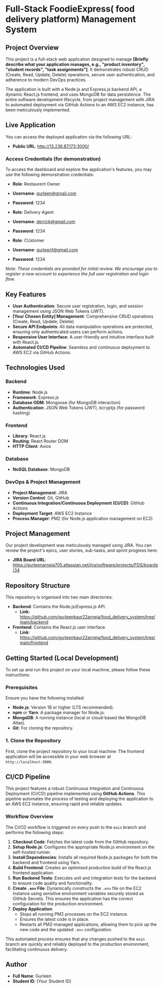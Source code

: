 # Full-Stack FoodieExpress( food delivery platform) Management System

## Project Overview

This project is a full-stack web application designed to manage **[Briefly describe what your application manages, e.g., "product inventory", "student records", "task assignments"]**. It demonstrates robust CRUD (Create, Read, Update, Delete) operations, secure user authentication, and adherence to modern DevOps practices.

The application is built with a Node.js and Express.js backend API, a dynamic React.js frontend, and uses MongoDB for data persistence. The entire software development lifecycle, from project management with JIRA to automated deployment via GitHub Actions to an AWS EC2 instance, has been meticulously implemented.

## Live Application

You can access the deployed application via the following URL:

*   **Public URL**: http://13.236.87.173:3000/

### Access Credentials (for demonstration)

To access the dashboard and explore the application's features, you may use the following demonstration credentials:

*   **Role**: Restaurent Owner
*   **Username**: gurleen@gmail.com
*   **Password**: 1234

*   **Role**: Delivery Agent
*   **Username**: derrick@gmail.com
*   **Password**: 1234

*   **Role**: CUstomer
*   **Username**: gurleen1@gmail.com
*   **Password**: 1234

*Note: These credentials are provided for initial review. We encourage you to register a new account to experience the full user registration and login flow.*

## Key Features

*   **User Authentication**: Secure user registration, login, and session management using JSON Web Tokens (JWT).
*   **[Your Chosen Entity] Management**: Comprehensive CRUD operations (Create, Read, Update, Delete)
*   **Secure API Endpoints**: All data manipulation operations are protected, ensuring only authenticated users can perform actions.
*   **Responsive User Interface**: A user-friendly and intuitive interface built with React.js.
*   **Automated CI/CD Pipeline**: Seamless and continuous deployment to AWS EC2 via GitHub Actions.

## Technologies Used

### Backend
*   **Runtime**: Node.js
*   **Framework**: Express.js
*   **Database ODM**: Mongoose (for MongoDB interaction)
*   **Authentication**: JSON Web Tokens (JWT), bcryptjs (for password hashing)

### Frontend
*   **Library**: React.js
*   **Routing**: React Router DOM
*   **HTTP Client**: Axios

### Database
*   **NoSQL Database**: MongoDB

### DevOps & Project Management
*   **Project Management**: JIRA
*   **Version Control**: Git, GitHub
*   **Continuous Integration/Continuous Deployment (CI/CD)**: GitHub Actions
*   **Deployment Target**: AWS EC2 Instance
*   **Process Manager**: PM2 (for Node.js application management on EC2)

## Project Management

Our project development was meticulously managed using JIRA. You can review the project's epics, user stories, sub-tasks, and sprint progress here:

*   **JIRA Board URL**: https://gurleenarneja705.atlassian.net/jira/software/projects/FDS/boards/34

## Repository Structure

This repository is organised into two main directories:

*   **Backend**: Contains the Node.js/Express.js API.
    *   **Link**: https://github.com/gurleenkaur22arneja/food_delivery_system/tree/main/backend
*   **Frontend**: Contains the React.js user interface.
    *   **Link**: https://github.com/gurleenkaur22arneja/food_delivery_system/tree/main/frontend

## Getting Started (Local Development)

To set up and run this project on your local machine, please follow these instructions:

### Prerequisites

Ensure you have the following installed:

*   **Node.js**: Version 18 or higher (LTS recommended).
*   **npm** or **Yarn**: A package manager for Node.js.
*   **MongoDB**: A running instance (local or cloud-based like MongoDB Atlas).
*   **Git**: For cloning the repository.

### 1. Clone the Repository

First, clone the project repository to your local machine:
The frontend application will be accessible in your web browser at `http://localhost:3000`.

## CI/CD Pipeline

This project features a robust Continuous Integration and Continuous Deployment (CI/CD) pipeline implemented using **GitHub Actions**. This pipeline automates the process of testing and deploying the application to an AWS EC2 instance, ensuring rapid and reliable updates.

### Workflow Overview

The CI/CD workflow is triggered on every push to the `main` branch and performs the following steps:

1.  **Checkout Code**: Fetches the latest code from the GitHub repository.
2.  **Setup Node.js**: Configures the appropriate Node.js environment on the self-hosted runner.
3.  **Install Dependencies**: Installs all required Node.js packages for both the backend and frontend using Yarn.
4.  **Build Frontend**: Creates an optimised production build of the React.js frontend application.
5.  **Run Backend Tests**: Executes unit and integration tests for the backend to ensure code quality and functionality.
6.  **Create `.env` File**: Dynamically constructs the `.env` file on the EC2 instance using sensitive environment variables securely stored as GitHub Secrets. This ensures the application has the correct configuration for the production environment.
7.  **Deploy Application**:
    *   Stops all running PM2 processes on the EC2 instance.
    *   Ensures the latest code is in place.
    *   Restarts all PM2-managed applications, allowing them to pick up the new code and the updated `.env` configuration.

This automated process ensures that any changes pushed to the `main` branch are quickly and reliably deployed to the production environment, facilitating continuous delivery.

## Author

*   **Full Name**: Gurleen
*   **Student ID**: [Your Student ID]